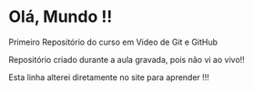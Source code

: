 # Olá, Mundo !!
 Primeiro Repositório do curso em Video de Git e GitHub

 Repositório criado durante a aula gravada, pois não vi ao vivo!!

Esta linha alterei diretamente no site para aprender !!!
